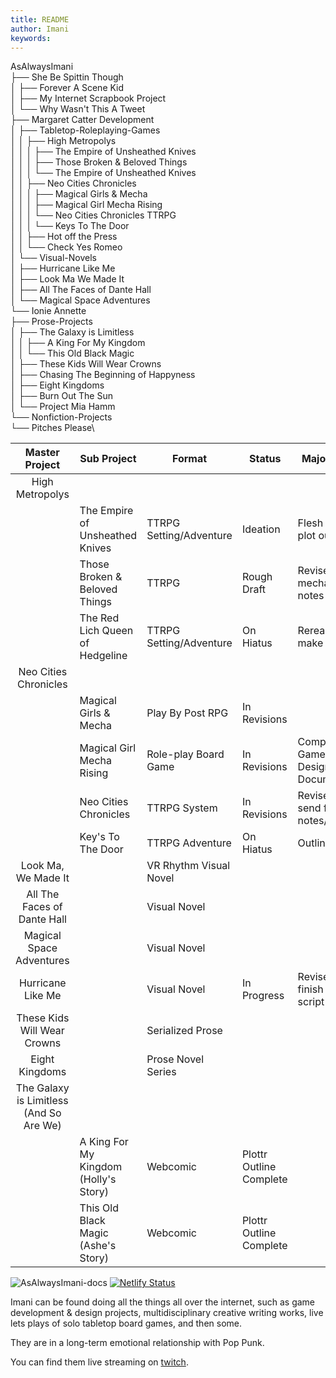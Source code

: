 ```yaml
---
title: README
author: Imani
keywords:
---
```


AsAlwaysImani\
├── She Be Spittin Though\
│   ├── Forever A Scene Kid\
│   ├── My Internet Scrapbook Project\
│   └── Why Wasn't This A Tweet\
├── Margaret Catter Development\
│   ├── Tabletop-Roleplaying-Games\
│   │   ├── High Metropolys\
│   │   │   ├── The Empire of Unsheathed Knives\
│   │   │   ├── Those Broken & Beloved Things\
│   │   │   └── The Empire of Unsheathed Knives\
│   │   ├── Neo Cities Chronicles\
│   │   │   ├── Magical Girls & Mecha\
│   │   │   ├── Magical Girl Mecha Rising\
│   │   │   └── Neo Cities Chronicles TTRPG\
│   │   │       └── Keys To The Door \
│   │   ├── Hot off the Press\
│   │   └── Check Yes Romeo\
│   └── Visual-Novels\
│       ├── Hurricane Like Me\
│       ├── Look Ma We Made It\
│       ├── All The Faces of Dante Hall\
│       └── Magical Space Adventures\
└── Ionie Annette\
    ├── Prose-Projects\
    │   ├── The Galaxy is Limitless\
    │   │   ├── A King For My Kingdom\
    │   │   └── This Old Black Magic\
    │   ├── These Kids Will Wear Crowns\
    │   ├── Chasing The Beginning of Happyness\
    │   ├── Eight Kingdoms\
    │   ├── Burn Out The Sun\
    │   └── Project Mia Hamm\
    └── Nonfiction-Projects\
        └── Pitches Please\

|             Master Project              | Sub Project                           | Format                  | Status                  | Major Goal                     |
| :-------------------------------------: | ------------------------------------- | ----------------------- | ----------------------- | ------------------------------ |
|             High Metropolys             |                                       |                         |                         |                                |
|                                         | The Empire of Unsheathed Knives       | TTRPG Setting/Adventure | Ideation                | Flesh out plot outline         |
|                                         | Those Broken & Beloved Things         | TTRPG                   | Rough Draft             | Revise mechanics notes         |
|                                         | The Red Lich Queen of Hedgeline       | TTRPG Setting/Adventure | On Hiatus               | Reread & make notes            |
|          Neo Cities Chronicles          |                                       |                         |                         |                                |
|                                         | Magical Girls & Mecha                 | Play By Post RPG        | In Revisions            |                                |
|                                         | Magical Girl Mecha Rising             | Role-play Board Game    | In Revisions            | Complete Game Design Document  |
|                                         | Neo Cities Chronicles                 | TTRPG System            | In Revisions            | Revise & send for notes/review |
|                                         | Key's To The Door                     | TTRPG Adventure         | On Hiatus               | Outline                        |
|           Look Ma, We Made It           |                                       | VR Rhythm Visual Novel  |                         |                                |
|       All The Faces of Dante Hall       |                                       | Visual Novel            |                         |                                |
|        Magical Space Adventures         |                                       | Visual Novel            |                         |                                |
|            Hurricane Like Me            |                                       | Visual Novel            | In Progress             | Revise & finish game script    |
|       These Kids Will Wear Crowns       |                                       | Serialized Prose        |                         |                                |
|             Eight Kingdoms              |                                       | Prose Novel Series      |                         |                                |
| The Galaxy is Limitless (And So Are We) |                                       |                         |                         |                                |
|                                         | A King For My Kingdom (Holly's Story) | Webcomic                | Plottr Outline Complete |
|                                         | This Old Black Magic (Ashe's Story)   | Webcomic                | Plottr Outline Complete |

![AsAlwaysImani-docs](https://socialify.git.ci/asalwaysimani/AsAlwaysImani-docs/image?description=1&descriptionEditable=The%20always%20under-construction%20website%20and%20blog%20for%20the%20various%20workings%20on%20the%20internet.%20Built%20using%20Docusaurus%20v2&font=Bitter&name=1&owner=1&pattern=Charlie%20Brown&stargazers=1&theme=Dark)
[![Netlify Status](https://api.netlify.com/api/v1/badges/c8c9f1b0-7311-4caa-a513-b1f5fd7ae5f2/deploy-status)](https://app.netlify.com/sites/asalwaysimani-docs/deploys)

Imani can be found doing all the things all over the internet, such as game development & design projects, multidisciplinary creative writing works, live lets plays of solo tabletop board games, and then some.

They are in a long-term emotional relationship with Pop Punk.

You can find them live streaming on [twitch](https://www.twitch.tv/asalwaysimani). 

